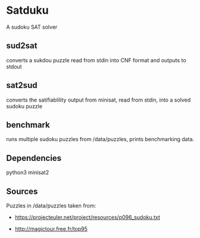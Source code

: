 # Satduku
A sudoku SAT solver

## sud2sat
converts a sukdou puzzle read from stdin into CNF format and outputs to stdout

## sat2sud
converts the satifiablility output from minisat, read from stdin, into a solved sudoku puzzle

## benchmark
runs multiple sudoku puzzles from /data/puzzles, prints benchmarking data.

## Dependencies
python3
minisat2

## Sources
Puzzles in /data/puzzles taken from:

- https://projecteuler.net/project/resources/p096_sudoku.txt

- http://magictour.free.fr/top95
